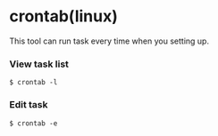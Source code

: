 # crontab(linux)

This tool can run task every time when you setting up.

### View task list

`$ crontab -l`

### Edit task

`$ crontab -e`